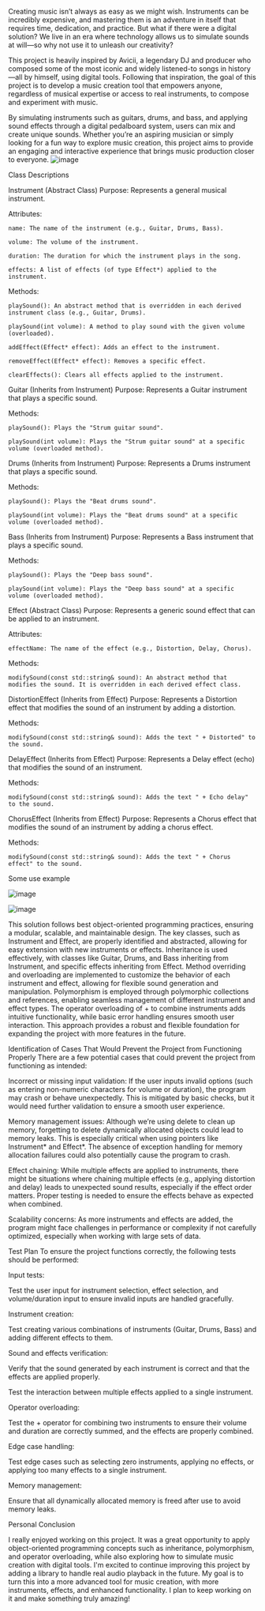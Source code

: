 Creating music isn’t always as easy as we might wish. Instruments can be incredibly expensive, and mastering them is an adventure in itself that requires time, dedication, and practice. But what if there were a digital solution? We live in an era where technology allows us to simulate sounds at will—so why not use it to unleash our creativity?

This project is heavily inspired by Avicii, a legendary DJ and producer who composed some of the most iconic and widely listened-to songs in history—all by himself, using digital tools. Following that inspiration, the goal of this project is to develop a music creation tool that empowers anyone, regardless of musical expertise or access to real instruments, to compose and experiment with music.

By simulating instruments such as guitars, drums, and bass, and applying sound effects through a digital pedalboard system, users can mix and create unique sounds. Whether you’re an aspiring musician or simply looking for a fun way to explore music creation, this project aims to provide an engaging and interactive experience that brings music production closer to everyone.
![image](https://github.com/user-attachments/assets/896ad5c1-dd72-4edb-b233-62ffcc066360)

Class Descriptions

Instrument (Abstract Class)
Purpose: Represents a general musical instrument.

  Attributes:

    name: The name of the instrument (e.g., Guitar, Drums, Bass).

    volume: The volume of the instrument.

    duration: The duration for which the instrument plays in the song.

    effects: A list of effects (of type Effect*) applied to the instrument.

  Methods:

    playSound(): An abstract method that is overridden in each derived instrument class (e.g., Guitar, Drums).

    playSound(int volume): A method to play sound with the given volume (overloaded).

    addEffect(Effect* effect): Adds an effect to the instrument.

    removeEffect(Effect* effect): Removes a specific effect.

    clearEffects(): Clears all effects applied to the instrument.

Guitar (Inherits from Instrument)
Purpose: Represents a Guitar instrument that plays a specific sound.

  Methods:

    playSound(): Plays the "Strum guitar sound".

    playSound(int volume): Plays the "Strum guitar sound" at a specific volume (overloaded method).

Drums (Inherits from Instrument)
Purpose: Represents a Drums instrument that plays a specific sound.

  Methods:

    playSound(): Plays the "Beat drums sound".

    playSound(int volume): Plays the "Beat drums sound" at a specific volume (overloaded method).

Bass (Inherits from Instrument)
Purpose: Represents a Bass instrument that plays a specific sound.

  Methods:

    playSound(): Plays the "Deep bass sound".

    playSound(int volume): Plays the "Deep bass sound" at a specific volume (overloaded method).

Effect (Abstract Class)
Purpose: Represents a generic sound effect that can be applied to an instrument.

  Attributes:

    effectName: The name of the effect (e.g., Distortion, Delay, Chorus).
  Methods:

    modifySound(const std::string& sound): An abstract method that modifies the sound. It is overridden in each derived effect class.

DistortionEffect (Inherits from Effect)
Purpose: Represents a Distortion effect that modifies the sound of an instrument by adding a distortion.

  Methods:

    modifySound(const std::string& sound): Adds the text " + Distorted" to the sound.

DelayEffect (Inherits from Effect)
Purpose: Represents a Delay effect (echo) that modifies the sound of an instrument.

  Methods:

    modifySound(const std::string& sound): Adds the text " + Echo delay" to the sound.

ChorusEffect (Inherits from Effect)
Purpose: Represents a Chorus effect that modifies the sound of an instrument by adding a chorus effect.

  Methods:

    modifySound(const std::string& sound): Adds the text " + Chorus effect" to the sound.

Some use example

![image](https://github.com/user-attachments/assets/41b5c4a9-cd75-479b-810e-bf9c13c6fc17)

![image](https://github.com/user-attachments/assets/d1ec66af-e5be-419f-9103-072cbc14398f)

This solution follows best object-oriented programming practices, ensuring a modular, scalable, and maintainable design. The key classes, such as Instrument and Effect, are properly identified and abstracted, allowing for easy extension with new instruments or effects. Inheritance is used effectively, with classes like Guitar, Drums, and Bass inheriting from Instrument, and specific effects inheriting from Effect. Method overriding and overloading are implemented to customize the behavior of each instrument and effect, allowing for flexible sound generation and manipulation. Polymorphism is employed through polymorphic collections and references, enabling seamless management of different instrument and effect types. The operator overloading of + to combine instruments adds intuitive functionality, while basic error handling ensures smooth user interaction. This approach provides a robust and flexible foundation for expanding the project with more features in the future.

Identification of Cases That Would Prevent the Project from Functioning Properly
There are a few potential cases that could prevent the project from functioning as intended:

  Incorrect or missing input validation: If the user inputs invalid options (such as entering non-numeric characters for volume or duration), the program may crash or behave unexpectedly. This is mitigated by basic checks, but it would need further validation to ensure a smooth user experience.

  Memory management issues: Although we’re using delete to clean up memory, forgetting to delete dynamically allocated objects could lead to memory leaks. This is especially critical when using pointers like Instrument* and Effect*. The absence of exception handling for memory allocation failures could also potentially cause the program to crash.

  Effect chaining: While multiple effects are applied to instruments, there might be situations where chaining multiple effects (e.g., applying distortion and delay) leads to unexpected sound results,     especially if the effect order matters. Proper testing is needed to ensure the effects behave as expected when combined.

  Scalability concerns: As more instruments and effects are added, the program might face challenges in performance or complexity if not carefully optimized, especially when working with large sets of data.

Test Plan
  To ensure the project functions correctly, the following tests should be performed:

Input tests:

  Test the user input for instrument selection, effect selection, and volume/duration input to ensure invalid inputs are handled gracefully.

Instrument creation:

  Test creating various combinations of instruments (Guitar, Drums, Bass) and adding different effects to them.

Sound and effects verification:

  Verify that the sound generated by each instrument is correct and that the effects are applied properly.

  Test the interaction between multiple effects applied to a single instrument.

Operator overloading:

  Test the + operator for combining two instruments to ensure their volume and duration are correctly summed, and the effects are properly combined.

Edge case handling:

  Test edge cases such as selecting zero instruments, applying no effects, or applying too many effects to a single instrument.

Memory management:

  Ensure that all dynamically allocated memory is freed after use to avoid memory leaks.

Personal Conclusion

I really enjoyed working on this project. It was a great opportunity to apply object-oriented programming concepts such as inheritance, polymorphism, and operator overloading, while also exploring how to simulate music creation with digital tools. I'm excited to continue improving this project by adding a library to handle real audio playback in the future. My goal is to turn this into a more advanced tool for music creation, with more instruments, effects, and enhanced functionality. I plan to keep working on it and make something truly amazing!




